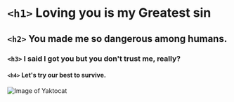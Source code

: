 # `<h1>` Loving you is my Greatest sin
##  `<h2>` You made me so dangerous among humans.
### `<h3>` I said I got you but you don't trust me, really?
#### `<h4>` Let's try our best to survive.
![Image of Yaktocat](https://octodex.github.com/images/yaktocat.png)
